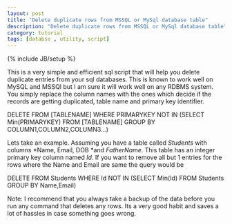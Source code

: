 ```yaml
---
layout: post
title: "Delete duplicate rows from MSSQL or MySql database table"
description: "Delete duplicate rows from MSSQL or MySql database table"
category: tutorial
tags: [databse , utility, script]
---
```

{% include JB/setup %}

This is a very simple and efficient sql script that will help you delete duplicate entries from your sql databases. This is known to work well on MySQL and MSSQl but I am sure it will work well on any RDBMS system. You simply replace the column names with the ones which decide if the records are getting duplicated, table name and primary key identifier.


 DELETE FROM [TABLENAME] WHERE PRIMARYKEY NOT IN 
  (SELECT Min(PRIMARYKEY) FROM [TABLENAME] GROUP BY COLUMN1,COLUMN2,COLUMN3...)


Lets take an example. Assuming you have a table called *Students* with columns *Name, Email, DOB *and *FatherName*. This table has an integer primary key column named *Id*. If you want to remove all but  1 entries for the rows where the Name and Email are same the query would be

 DELETE FROM Students WHERE Id NOT IN 
  (SELECT Min(Id) FROM Students  GROUP BY Name,Email)


Note: I recommend that you always take a backup of the data before you run any command that deletes any rows. Its a very good habit and saves a lot of hassles in case something goes wrong.
